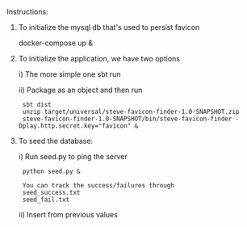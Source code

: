 Instructions:

1. To initialize the mysql db that's used to persist favicon

    docker-compose up &

2. To initialize the application, we have two options

    i) The more simple one
        sbt run

    ii) Package as an object and then run

        sbt dist
        unzip target/universal/steve-favicon-finder-1.0-SNAPSHOT.zip
        steve-favicon-finder-1.0-SNAPSHOT/bin/steve-favicon-finder -Dplay.http.secret.key="favicon" &

3. To seed the database:

    i) Run seed.py to ping the server

        python seed.py &

        You can track the success/failures through
        seed_success.txt
        seed_fail.txt

    ii) Insert from previous values